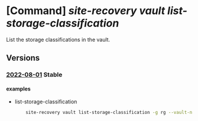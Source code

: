 # [Command] _site-recovery vault list-storage-classification_

List the storage classifications in the vault.

## Versions

### [2022-08-01](/Resources/mgmt-plane/L3N1YnNjcmlwdGlvbnMve30vcmVzb3VyY2Vncm91cHMve30vcHJvdmlkZXJzL21pY3Jvc29mdC5yZWNvdmVyeXNlcnZpY2VzL3ZhdWx0cy97fS9yZXBsaWNhdGlvbnN0b3JhZ2VjbGFzc2lmaWNhdGlvbnM=/2022-08-01.xml) **Stable**

<!-- mgmt-plane /subscriptions/{}/resourcegroups/{}/providers/microsoft.recoveryservices/vaults/{}/replicationstorageclassifications 2022-08-01 -->

#### examples

- list-storage-classification
    ```bash
        site-recovery vault list-storage-classification -g rg --vault-name vault_name
    ```

